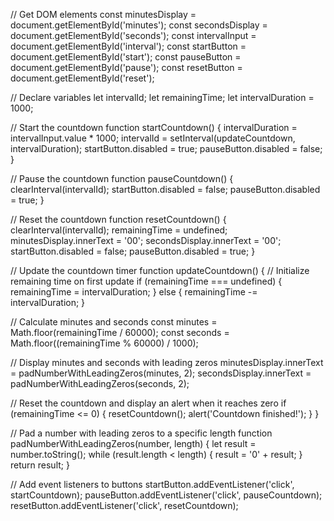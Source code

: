 // Get DOM elements
const minutesDisplay = document.getElementById('minutes');
const secondsDisplay = document.getElementById('seconds');
const intervalInput = document.getElementById('interval');
const startButton = document.getElementById('start');
const pauseButton = document.getElementById('pause');
const resetButton = document.getElementById('reset');

// Declare variables
let intervalId;
let remainingTime;
let intervalDuration = 1000;

// Start the countdown
function startCountdown() {
  intervalDuration = intervalInput.value * 1000;
  intervalId = setInterval(updateCountdown, intervalDuration);
  startButton.disabled = true;
  pauseButton.disabled = false;
}

// Pause the countdown
function pauseCountdown() {
  clearInterval(intervalId);
  startButton.disabled = false;
  pauseButton.disabled = true;
}

// Reset the countdown
function resetCountdown() {
  clearInterval(intervalId);
  remainingTime = undefined;
  minutesDisplay.innerText = '00';
  secondsDisplay.innerText = '00';
  startButton.disabled = false;
  pauseButton.disabled = true;
}

// Update the countdown timer
function updateCountdown() {
  // Initialize remaining time on first update
  if (remainingTime === undefined) {
    remainingTime = intervalDuration;
  } else {
    remainingTime -= intervalDuration;
  }
  
  // Calculate minutes and seconds
  const minutes = Math.floor(remainingTime / 60000);
  const seconds = Math.floor((remainingTime % 60000) / 1000);
  
  // Display minutes and seconds with leading zeros
  minutesDisplay.innerText = padNumberWithLeadingZeros(minutes, 2);
  secondsDisplay.innerText = padNumberWithLeadingZeros(seconds, 2);
  
  // Reset the countdown and display an alert when it reaches zero
  if (remainingTime <= 0) {
    resetCountdown();
    alert('Countdown finished!');
  }
}

// Pad a number with leading zeros to a specific length
function padNumberWithLeadingZeros(number, length) {
  let result = number.toString();
  while (result.length < length) {
    result = '0' + result;
  }
  return result;
}

// Add event listeners to buttons
startButton.addEventListener('click', startCountdown);
pauseButton.addEventListener('click', pauseCountdown);
resetButton.addEventListener('click', resetCountdown);
